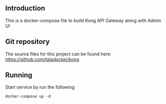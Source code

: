 ## Introduction
This is a docker-compose file to build Kong API Gateway along with Admin UI

## Git repository
The source files for this project can be found here: https://github.com/taladocker/kong

## Running

Start service by run the following

```
docker-compose up -d
```